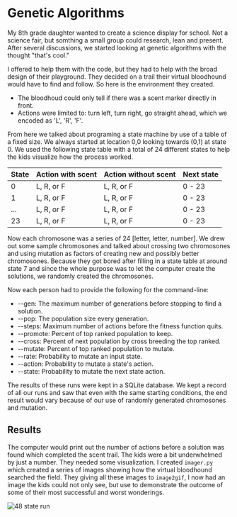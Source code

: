 # Genetic Algorithms
My 8th grade daughter wanted to create a science display for school. Not a science fair, but somthing a small group could research, lean and present. After several discussions, we started looking at genetic algorithms with the thought "that's cool."

I offered to help them with the code, but they had to help with the broad design of their playground.  They decided on a trail their virtual bloodhound would have to find and follow. So here is the environment they created.

 * The bloodhoud could only tell if there was a scent marker directly in front.
 * Actions were limited to: turn left, turn right, go straight ahead, which we encoded as 'L', 'R', 'F'.

From here we talked about programing a state machine by use of a table of a fixed size.  We always started at location 0,0 looking towards (0,1) at state 0.  We used the following state table with a total of 24 different states to help the kids visualize how the process worked.

State | Action with scent | Action without scent | Next state
------|-------------------|----------------------|-----------
 0    | L, R, or F        | L, R, or F           | 0 - 23
 1    | L, R, or F        | L, R, or F           | 0 - 23
 ...  | L, R, or F        | L, R, or F           | 0 - 23
 23   | L, R, or F        | L, R, or F           | 0 - 23

Now each chromosone was a series of 24 [letter, letter, number]. We drew out some sample chromosones and talked about crossing two chromosones and using mutation as factors of creating new and possibly better chromosones.  Because they got bored after filling in a
state table at around state 7 and since the whole purpose was to let the computer create the solutions, we randomly created the chromosones.

Now each person had to provide the following for the command-line:

 * --gen: The maximum number of generations before stopping to find a solution.
 * --pop: The population size every generation.
 * --steps: Maximum number of actions before the fitness function quits.
 * --promote: Percent of top ranked population to keep.
 * --cross: Percent of next population by cross breeding the top ranked.
 * --mutate: Percent of top ranked population to mutate.
 * --rate: Probability to mutate an input state.
 * --action: Probability to mutate a state's action.
 * --state: Probability to mutate the next state action.

The results of these runs were kept in a SQLite database.  We kept a record of all our runs and saw that even with the same starting conditions, the end result would vary because of our use of randomly generated chromosones and mutation.

## Results

The computer would print out the number of actions before a solution was found which completed the scent trail.  The kids were a bit underwhelmed by just a number.  They needed some visualization.  I created `imager.py` which created a series of images showing how the 
virtual bloodhound searched the field. They giving all these images to `image2gif`, I now had an image the kids could not only see, but use to demonstrate the outcome of some of their most successful and worst wonderings.

![48 state run](:web/images/clinton48-id326.gif)
